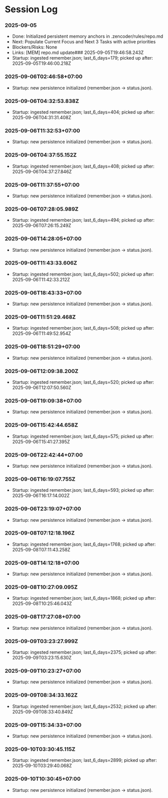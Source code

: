 # Session Log

<!-- Zencoder: Lightweight running log for progress, next steps, and blockers. Keep entries concise (<10 lines). -->

### 2025-09-05
- Done: Initialized persistent memory anchors in .zencoder/rules/repo.md
- Next: Populate Current Focus and Next 3 Tasks with active priorities
- Blockers/Risks: None
- Links: [MEM] repo.md update### 2025-09-05T19:46:58.243Z
- Startup: ingested remember.json; last_6_days=179; picked up after: 2025-09-05T19:46:00.218Z
### 2025-09-06T02:46:58+07:00
- Startup: new persistence initialized (remember.json -> status.json).

### 2025-09-06T04:32:53.838Z
- Startup: ingested remember.json; last_6_days=404; picked up after: 2025-09-06T04:31:31.408Z
### 2025-09-06T11:32:53+07:00
- Startup: new persistence initialized (remember.json -> status.json).

### 2025-09-06T04:37:55.152Z
- Startup: ingested remember.json; last_6_days=408; picked up after: 2025-09-06T04:37:27.846Z
### 2025-09-06T11:37:55+07:00
- Startup: new persistence initialized (remember.json -> status.json).

### 2025-09-06T07:28:05.989Z
- Startup: ingested remember.json; last_6_days=494; picked up after: 2025-09-06T07:26:15.249Z
### 2025-09-06T14:28:05+07:00
- Startup: new persistence initialized (remember.json -> status.json).

### 2025-09-06T11:43:33.606Z
- Startup: ingested remember.json; last_6_days=502; picked up after: 2025-09-06T11:42:33.212Z
### 2025-09-06T18:43:33+07:00
- Startup: new persistence initialized (remember.json -> status.json).

### 2025-09-06T11:51:29.468Z
- Startup: ingested remember.json; last_6_days=508; picked up after: 2025-09-06T11:49:52.954Z
### 2025-09-06T18:51:29+07:00
- Startup: new persistence initialized (remember.json -> status.json).

### 2025-09-06T12:09:38.200Z
- Startup: ingested remember.json; last_6_days=520; picked up after: 2025-09-06T12:07:50.560Z
### 2025-09-06T19:09:38+07:00
- Startup: new persistence initialized (remember.json -> status.json).

### 2025-09-06T15:42:44.658Z
- Startup: ingested remember.json; last_6_days=575; picked up after: 2025-09-06T15:41:27.395Z
### 2025-09-06T22:42:44+07:00
- Startup: new persistence initialized (remember.json -> status.json).

### 2025-09-06T16:19:07.755Z
- Startup: ingested remember.json; last_6_days=593; picked up after: 2025-09-06T16:17:14.002Z
### 2025-09-06T23:19:07+07:00
- Startup: new persistence initialized (remember.json -> status.json).

### 2025-09-08T07:12:18.196Z
- Startup: ingested remember.json; last_6_days=1768; picked up after: 2025-09-08T07:11:43.258Z
### 2025-09-08T14:12:18+07:00
- Startup: new persistence initialized (remember.json -> status.json).

### 2025-09-08T10:27:09.095Z
- Startup: ingested remember.json; last_6_days=1868; picked up after: 2025-09-08T10:25:46.043Z
### 2025-09-08T17:27:08+07:00
- Startup: new persistence initialized (remember.json -> status.json).

### 2025-09-09T03:23:27.999Z
- Startup: ingested remember.json; last_6_days=2375; picked up after: 2025-09-09T03:23:15.630Z
### 2025-09-09T10:23:27+07:00
- Startup: new persistence initialized (remember.json -> status.json).

### 2025-09-09T08:34:33.162Z
- Startup: ingested remember.json; last_6_days=2532; picked up after: 2025-09-09T08:33:40.849Z
### 2025-09-09T15:34:33+07:00
- Startup: new persistence initialized (remember.json -> status.json).

### 2025-09-10T03:30:45.115Z
- Startup: ingested remember.json; last_6_days=2899; picked up after: 2025-09-10T03:29:40.068Z
### 2025-09-10T10:30:45+07:00
- Startup: new persistence initialized (remember.json -> status.json).

